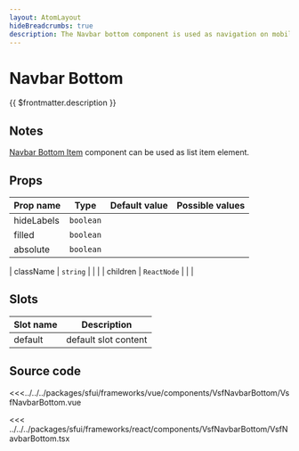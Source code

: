 ```yaml
---
layout: AtomLayout
hideBreadcrumbs: true
description: The Navbar bottom component is used as navigation on mobile devices. Usually has links to the most common places on a website like homepage.
---
```

# Navbar Bottom

{{ $frontmatter.description }}

<Generate />

## Notes 

[Navbar Bottom Item](navbarbottomitem.html) component can be used as list item element.

## Props

| Prop name  | Type      | Default value | Possible values |
| ---------- | --------- | ------------- | --------------- |
| hideLabels | `boolean` |               |                 |
| filled     | `boolean` |               |                 |
| absolute   | `boolean` |               |                 |
<!-- react -->
| className | `string`    |               |                 |
| children  | `ReactNode` |               |                 |
<!-- end react -->

<!-- vue -->
## Slots

| Slot name | Description          |
| --------- | -------------------- |
| default   | default slot content |
<!-- end vue -->

## Source code

<!-- vue -->
<<<../../../packages/sfui/frameworks/vue/components/VsfNavbarBottom/VsfNavbarBottom.vue
<!-- end vue -->
<!-- react -->
<<< ../../../packages/sfui/frameworks/react/components/VsfNavbarBottom/VsfNavbarBottom.tsx
<!-- end react -->
